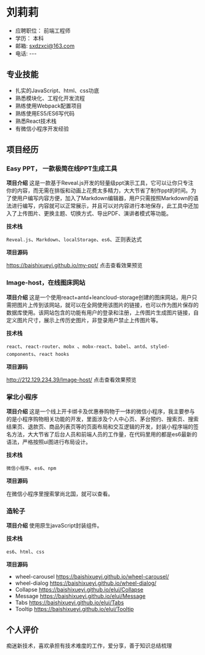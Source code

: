 # 刘莉莉
- 应聘职位： 前端工程师
- 学历： 本科
- 邮箱:  sxdzxci@163.com
- 电话:  ---

## 专业技能
- 扎实的JavaScript、html、css功底
- 熟悉模块化、工程化开发流程
- 熟练使用Webpack配置项目
- 熟练使用ES5/ES6写代码
- 熟悉React技术栈
- 有微信小程序开发经验

## 项目经历
### Easy PPT， 一款极简在线PPT生成工具
**项目介绍**
这是一款基于Reveal.js开发的轻量级ppt演示工具，它可以让你只专注你的内容，而无需在排版和动画上花费太多精力，大大节省了制作ppt的时间。为了使用户编写内容方便，加入了Markdown编辑器，用户只需按照Markdown的语法进行编写，内容就可以正常展示，并且可以对内容进行本地保存，此工具中还加入了上传图片、更换主题、切换方式、导出PDF、演讲者模式等功能。

**技术栈**

`Reveal.js`、`Markdown`、`localStorage`、`es6`、正则表达式

**项目源码**

https://baishixueyi.github.io/my-ppt/ 点击查看效果预览

### Image-host，在线图床网站
**项目介绍**
这是一个使用react+antd+leancloud-storage创建的图床网站，用户只需把图片上传到该网站，就可以在全网使用该图片的链接，也可以作为图片保存的数据库使用。该网站包含的功能有用户的登录和注册，上传图片生成图片链接，自定义图片尺寸，展示上传历史图片，非登录用户禁止上传图片等。

**技术栈**

`react`、`react-router`、`mobx `、`mobx-react`、`babel`、`antd`、`styled-components`、`react hooks`

**项目源码**

http://212.129.234.39/Image-host/ 点击查看效果预览

### 掌北小程序
**项目介绍**
这是一个线上开卡绑卡及优惠券购物于一体的微信小程序，我主要参与的是小程序购物相关功能的开发，里面涉及个人中心页、茅台预约、搜索页、搜索结果页、退款页、商品列表页等的页面布局和交互逻辑的开发，封装小程序端的签名方法，大大节省了后台人员和前端人员的工作量，在代码里用的都是es6最新的语法，严格按照ui图进行布局设计。

**技术栈**

`微信小程序`、`es6`、`npm`

**项目源码**

在微信小程序里搜索掌尚北国，就可以查看。

### 造轮子
**项目介绍**
使用原生javaScript封装组件。


**技术栈**

`es6`、`html`、`css`

**项目源码**

- wheel-carousel https://baishixueyi.github.io/wheel-carousel/
- wheel-dialog https://baishixueyi.github.io/wheel-dialog/
- Collapse https://baishixueyi.github.io/elui/Collapse
- Message https://baishixueyi.github.io/elui/Message
- Tabs https://baishixueyi.github.io/elui/Tabs
- Tooltip  https://baishixueyi.github.io/elui/Tooltip


## 个人评价
痴迷新技术，喜欢承担有技术难度的工作，爱分享，善于知识总结梳理
